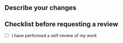 ## Describe your changes

## Checklist before requesting a review
- [ ] I have performed a self-review of my work
